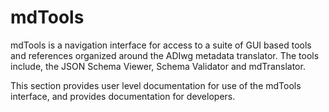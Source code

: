 # mdTools
mdTools is a navigation interface for access to a suite of GUI based tools and references organized around the ADIwg metadata translator. The tools include, the JSON Schema Viewer, Schema Validator and mdTranslator.

This section provides user level documentation for use of the mdTools interface, and provides documentation for developers.






